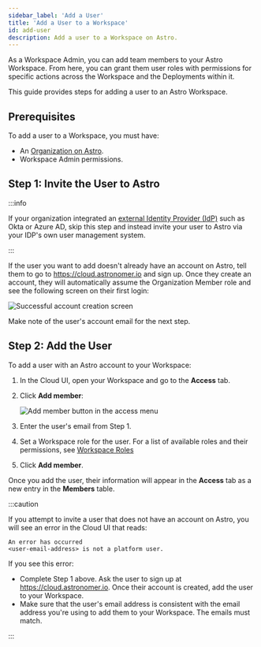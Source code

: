 ```yaml
---
sidebar_label: 'Add a User'
title: 'Add a User to a Workspace'
id: add-user
description: Add a user to a Workspace on Astro.
---
```


As a Workspace Admin, you can add team members to your Astro Workspace. From here, you can grant them user roles with permissions for specific actions across the Workspace and the Deployments within it.

This guide provides steps for adding a user to an Astro Workspace.

## Prerequisites

To add a user to a Workspace, you must have:

- An [Organization on Astro](install-aws.md).
- Workspace Admin permissions.

## Step 1: Invite the User to Astro

:::info

If your organization integrated an [external Identity Provider (IdP)](configure-idp.md) such as Okta or Azure AD, skip this step and instead invite your user to Astro via your IDP's own user management system.

:::

If the user you want to add doesn't already have an account on Astro, tell them to go to https://cloud.astronomer.io and sign up. Once they create an account, they will automatically assume the Organization Member role and see the following screen on their first login:

<div class="text--center">
  <img src="/img/docs/welcome-user.png" alt="Successful account creation screen" />
</div>

Make note of the user's account email for the next step.

## Step 2: Add the User

To add a user with an Astro account to your Workspace:

1. In the Cloud UI, open your Workspace and go to the **Access** tab.
2. Click **Add member**:

    <div class="text--center">
      <img src="/img/docs/add-user.png" alt="Add member button in the access menu" />
    </div>

3. Enter the user's email from Step 1.
4. Set a Workspace role for the user. For a list of available roles and their permissions, see [Workspace Roles](user-permissions.md#workspace-roles)
5. Click **Add member**.

Once you add the user, their information will appear in the **Access** tab as a new entry in the **Members** table.

:::caution

If you attempt to invite a user that does not have an account on Astro, you will see an error in the Cloud UI that reads:

```
An error has occurred
<user-email-address> is not a platform user.
```

If you see this error:
- Complete Step 1 above. Ask the user to sign up at https://cloud.astronomer.io. Once their account is created, add the user to your Workspace.
- Make sure that the user's email address is consistent with the email address you're using to add them to your Workspace. The emails must match.

:::
